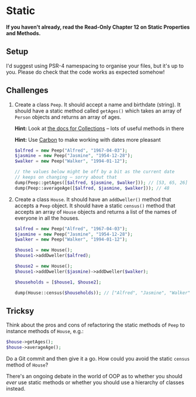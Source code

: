 # Static

**If you haven't already, read the Read-Only Chapter 12 on Static Properties and Methods.**

## Setup

I'd suggest using PSR-4 namespacing to organise your files, but it's up to you. Please do check that the code works as expected somehow!

## Challenges

1) Create a class `Peep`. It should accept a name and birthdate (string). It should have a static method called `getAges()` which takes an array of `Person` objects and returns an array of ages.

    **Hint:** Look at [the docs for Collections](https://laravel.com/docs/master/collections) – lots of useful methods in there

    **Hint:** Use [Carbon](https://carbon.nesbot.com/docs/) to make working with dates more pleasant

    ```php
    $alfred = new Peep("Alfred", "1967-04-03");
    $jasmine = new Peep("Jasmine", "1954-12-28");
    $walker = new Peep("Walker", "1994-01-12");

    // the values below might be off by a bit as the current date
    // keeps on changing – sorry about that
    dump(Peep::getAges([$alfred, $jasmine, $walker])); // [53, 65, 26]
    dump(Peep::averageAge([$alfred, $jasmine, $walker])); // 48
    ```

2) Create a class `House`. It should have an `addDweller()` method that accepts a `Peep` object. It should have a static `census()` method that accepts an array of `House` objects and returns a list of the names of everyone in all the houses.

    ```php
    $alfred = new Peep("Alfred", "1967-04-03");
    $jasmine = new Peep("Jasmine", "1954-12-28");
    $walker = new Peep("Walker", "1994-01-12");

    $house1 = new House();
    $house1->addDweller($alfred);

    $house2 = new House();
    $house1->addDweller($jasmine)->addDweller($walker);

    $households = [$house1, $house2];

    dump(House::census($households)); // ["Alfred", "Jasmine", "Walker"]
    ```

## Tricksy

Think about the pros and cons of refactoring the static methods of `Peep` to instance methods of `House`, e.g.:

```php
$house->getAges();
$house->averageAge();
```

Do a Git commit and then give it a go. How could you avoid the static `census` method of `House`?

There's an ongoing debate in the world of OOP as to whether you should *ever* use static methods or whether you should use a hierarchy of classes instead.
